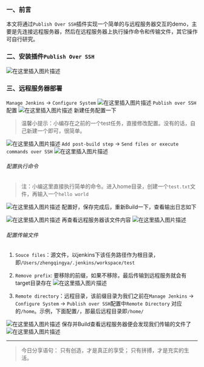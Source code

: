 ﻿### 一、前言

本文将通过`Publish Over SSH`插件实现一个简单的与远程服务器交互的demo，主要是先连接远程服务器，然后在远程服务器上执行操作命令和传输文件，其它操作可自行研究。

### 二、安装插件`Publish Over SSH`

![在这里插入图片描述](https://img-blog.csdnimg.cn/20210718200037737.png?x-oss-process=image/watermark,type_ZmFuZ3poZW5naGVpdGk,shadow_10,text_aHR0cHM6Ly9ibG9nLmNzZG4ubmV0L3FxXzM4MjI1NTU4,size_16,color_FFFFFF,t_70)

### 三、远程服务器部署

`Manage Jenkins` -> `Configure System`
![在这里插入图片描述](https://img-blog.csdnimg.cn/20210718200731856.png?x-oss-process=image/watermark,type_ZmFuZ3poZW5naGVpdGk,shadow_10,text_aHR0cHM6Ly9ibG9nLmNzZG4ubmV0L3FxXzM4MjI1NTU4,size_16,color_FFFFFF,t_70)
`Publish over SSH`配置
![在这里插入图片描述](https://img-blog.csdnimg.cn/2021071820102878.png?x-oss-process=image/watermark,type_ZmFuZ3poZW5naGVpdGk,shadow_10,text_aHR0cHM6Ly9ibG9nLmNzZG4ubmV0L3FxXzM4MjI1NTU4,size_16,color_FFFFFF,t_70)
新建任务配置一下

> 温馨小提示：小编存在之前的一个test任务，直接修改配置。没有的话，自己新建一个即可，很简单。

![在这里插入图片描述](https://img-blog.csdnimg.cn/20210718201116888.png?x-oss-process=image/watermark,type_ZmFuZ3poZW5naGVpdGk,shadow_10,text_aHR0cHM6Ly9ibG9nLmNzZG4ubmV0L3FxXzM4MjI1NTU4,size_16,color_FFFFFF,t_70)
`Add post-build step` -> `Send files or execute commands over SSH`
![在这里插入图片描述](https://img-blog.csdnimg.cn/20210718201346812.png?x-oss-process=image/watermark,type_ZmFuZ3poZW5naGVpdGk,shadow_10,text_aHR0cHM6Ly9ibG9nLmNzZG4ubmV0L3FxXzM4MjI1NTU4,size_16,color_FFFFFF,t_70)

###### 配置执行命令

> 注：小编这里直接执行简单的命令。进入home目录，创建一个`test.txt`文件，再输入一个`hello world`

![在这里插入图片描述](https://img-blog.csdnimg.cn/20210718202404435.png?x-oss-process=image/watermark,type_ZmFuZ3poZW5naGVpdGk,shadow_10,text_aHR0cHM6Ly9ibG9nLmNzZG4ubmV0L3FxXzM4MjI1NTU4,size_16,color_FFFFFF,t_70)
配置好，保存完成后，重新Build一下，查看输出日志如下

![在这里插入图片描述](https://img-blog.csdnimg.cn/20210718202223429.png?x-oss-process=image/watermark,type_ZmFuZ3poZW5naGVpdGk,shadow_10,text_aHR0cHM6Ly9ibG9nLmNzZG4ubmV0L3FxXzM4MjI1NTU4,size_16,color_FFFFFF,t_70)
再查看远程服务器该文件内容
![在这里插入图片描述](https://img-blog.csdnimg.cn/20210718202856863.png?x-oss-process=image/watermark,type_ZmFuZ3poZW5naGVpdGk,shadow_10,text_aHR0cHM6Ly9ibG9nLmNzZG4ubmV0L3FxXzM4MjI1NTU4,size_16,color_FFFFFF,t_70)

###### 配置传输文件

1. `Souce files`：源文件，以jenkins下该任务路径作为根目录，即`/Users/zhengqingya/.jenkins/workspace/test`
2. `Remove prefix`: 要移除的前缀，如果不移除，最后传输到远程服务就会有target目录存在
   ![在这里插入图片描述](https://img-blog.csdnimg.cn/20210718210146609.png?x-oss-process=image/watermark,type_ZmFuZ3poZW5naGVpdGk,shadow_10,text_aHR0cHM6Ly9ibG9nLmNzZG4ubmV0L3FxXzM4MjI1NTU4,size_16,color_FFFFFF,t_70)

4. `Remote directory`：远程目录，该前缀目录为我们之前在`Manage Jenkins` -> `Configure System` -> `Publish over SSH`配置中`Remote Directory`
   对应的`/home`。示例，下面配置`/`，那最后远程目录即`/home/`

![在这里插入图片描述](https://img-blog.csdnimg.cn/20210718205004428.png?x-oss-process=image/watermark,type_ZmFuZ3poZW5naGVpdGk,shadow_10,text_aHR0cHM6Ly9ibG9nLmNzZG4ubmV0L3FxXzM4MjI1NTU4,size_16,color_FFFFFF,t_70)
保存并Build查看远程服务器便会发现我们传输的文件了
![在这里插入图片描述](https://img-blog.csdnimg.cn/2021071820565516.png?x-oss-process=image/watermark,type_ZmFuZ3poZW5naGVpdGk,shadow_10,text_aHR0cHM6Ly9ibG9nLmNzZG4ubmV0L3FxXzM4MjI1NTU4,size_16,color_FFFFFF,t_70)

---

> 今日分享语句：
> 只有创造，才是真正的享受；
> 只有拼搏，才是充实的生活。
